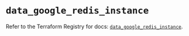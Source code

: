 # `data_google_redis_instance`

Refer to the Terraform Registry for docs: [`data_google_redis_instance`](https://registry.terraform.io/providers/hashicorp/google/6.42.0/docs/data-sources/redis_instance).
